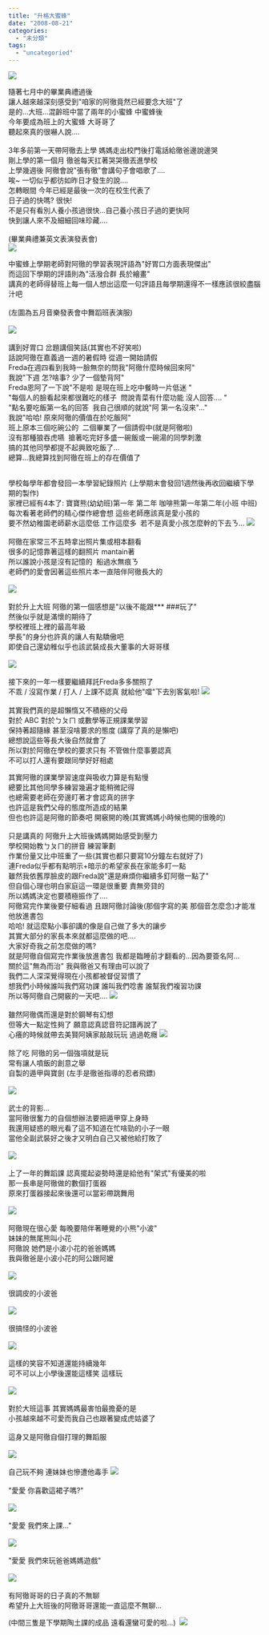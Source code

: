 ```yaml
---
title: "升格大蜜蜂"
date: "2008-08-21"
categories: 
  - "未分類"
tags: 
  - "uncategoried"
---
```


![](images/2736573735_75f0d4e9ae.jpg)

隨著七月中的畢業典禮過後  
讓人越來越深刻感受到"咱家的阿徹竟然已經要念大班"了  
是的...大班...混齡班中當了兩年的小蜜蜂 中蜜蜂後    
今年要成為班上的大蜜蜂 大哥哥了  
聽起來真的很嚇人說....  
   
3年多前第一天帶阿徹去上學 媽媽走出校門後打電話給徹爸邊說邊哭  
剛上學的第一個月 徹爸每天扛著哭哭徹丟進學校  
上學幾週後 阿徹會說"張有徹"會講句子會唱歌了....  
唉~ 一切似乎都彷如昨日才發生的說....  
怎轉眼間 今年已經是最後一次的在校生代表了  
日子過的快嗎? 很快!  
不是只有看別人養小孩過很快...自己養小孩日子過的更快阿  
快到讓人來不及細細回味珍藏....  
   
(畢業典禮兼英文表演發表會)  
![](images/2736573735_75f0d4e9ae.jpg)

中蜜蜂上學期老師對阿徹的學習表現評語為"好胃口方面表現傑出"  
而這回下學期的評語則為"活潑合群 長於繪畫"  
講真的老師得替班上每一個人想出這麼一句評語且每學期還得不一樣應該很絞盡腦汁吧  
   
(左圖為五月音樂發表會中舞蹈班表演服)  
   
![](images/2736565565_0b079239d3.jpg)  
   
講到好胃口 岔題講個笑話(其實也不好笑啦)  
話說阿徹在嘉義過一週的暑假時 從週一開始請假  
Freda在週四看到我時一臉無奈的問我"阿徹什麼時候回來阿"  
我說"下週 怎?啥事? 少了一個墊背阿"  
Freda恩阿了一下說"不是啦 是現在班上吃中餐時一片低迷 "  
"每個人的臉看起來都很難吃的樣子  問說青菜有什麼功能 沒人回答.... "  
"點名要吃飯第一名的回答  我自己很順的就說"阿 第一名沒來"..."  
我說"哈哈! 原來阿徹的價值在於吃飯阿"  
班上原本三個吃碗公的  二個畢業了一個請假中(就是阿徹啦)  
沒有那種狼吞虎嚥  搶著吃完好多盛一碗飯或一碗湯的同學刺激  
搞的其他同學都提不起興致吃飯了...  
總算...我總算找到阿徹在班上的存在價值了  
   
  
學校每學年都會發回一本學習紀錄照片 (上學期末會發回1週然後再收回繼續下學期的製作)  
家裡已經有4本了: 寶寶熊(幼幼班)第一年 第二年 咖啡熊第一年第二年(小班 中班)  
每次看著老師們的精心傑作總會想 這些老師應該真是愛小孩的  
要不然幼稚園老師薪水這麼低 工作這麼多  若不是真愛小孩怎麼幹的下去ㄋ... ![](images/2737400356_50ace55426.jpg)  
   
阿徹在家常三不五時拿出照片集或相本翻看  
很多的記憶靠著這樣的翻照片 mantain著  
所以誰說小孩是沒有記憶的  船過水無痕ㄋ  
老師們的愛會因著這些照片本一直陪伴阿徹長大的  
   
![](images/2736565445_0841270d79.jpg)  
   
對於升上大班 阿徹的第一個感想是"以後不能跟\*\*\* ###玩了"  
然後似乎就是滿懷的期待了  
學校裡班上裡的最高年級   
學長"的身分也許真的讓人有點驕傲吧   
即使自己還幼稚似乎也該武裝成長大董事的大哥哥樣  
   
![](images/2737408798_03a1453e60.jpg)  
   
接下來的一年一樣要繼續拜託Freda多多關照了  
不乖 / 沒寫作業 / 打人 / 上課不認真 就給他"噹"下去別客氣啦! ![](images/2737408452_f5a97c8a02.jpg)  
   
其實我們真的是超懶惰又不積極的父母  
對於 ABC 對於ㄅㄆㄇ 或數學等正規課業學習  
保持著超隨緣 甚至沒啥要求的態度 (講穿了真的是懶吧)  
總想說這些等長大後自然就會了  
所以對於阿徹在學校的要求只有 不管做什麼事要認真  
不可以打人還有要跟同學好好相處  
  
其實阿徹的課業學習速度與吸收力算是有點慢  
總要比其他同學多練習幾遍才能稍微記得  
也總需要老師在旁邊盯著才會認真的拼字  
也許這是我們父母的態度所造成的結果  
但也也許這是阿徹的節奏吧 開竅開的晚(其實媽媽小時候也開的很晚的)    
   
只是講真的 阿徹升上大班後媽媽開始感受到壓力  
學校開始教ㄅㄆㄇ的拼音 練習筆劃  
作業份量又比中班重了一些(其實也都只要寫10分鐘左右就好了)  
連Freda似乎都有點明示+暗示的希望家長在家能多盯一點  
雖然我依舊厚臉皮的跟Freda說"還是麻煩你繼續多釘阿徹一點了"  
但自個心理也明白家庭這一環是很重要 責無旁貸的  
所以媽媽決定也要積極振作了....  
阿徹寫完作業後要仔細看過 且跟阿徹討論後(那個字寫的美 那個音怎麼念)才能准他放進書包  
哈哈! 就這麼點小事卻講的像是自己做了多大的讓步  
其實大部分的家長本來就都這麼做的吧....  
大家好奇我之前怎麼做的嗎?  
就是阿徹自個寫完作業後放進書包 我都是臨睡前才翻看的...因為要簽名阿...  
關於這"無為而治" 我與徹爸又有理由可以說了  
我們二人深深覺得現在小孩都被督促習慣了  
想我們小時候誰叫我們寫功課 誰叫我們唸書 誰幫我們複習功課  
所以等阿徹自己開竅的一天吧.... ![](images/2736576039_f1ebbb6feb.jpg)  
   
雖然阿徹偶而還是對於鋼琴有幻想  
但等大一點定性夠了 願意認真認音符記譜再說了  
心癢的時候就帶去美賢阿姨家敲敲玩玩 過過乾癮 ![](images/2736572833_bb671e835d.jpg)  
   
除了吃 阿徹的另一個強項就是玩  
常有讓人噴飯的創意之舉  
自製的遁甲與寶劍 (左手是徹爸指導的忍者飛鏢)  
   
![](images/2772453533_c14ca94ac5.jpg)  
    
武士的背影...  
當阿徹很奮力的自個想辦法要把遁甲穿上身時  
我還用疑惑的眼光看了這不知道在忙啥勁的小子一眼  
當他全副武裝好之後才又明白自己又被他給打敗了  
   
![](images/2772453297_7ff9d89813.jpg)  
   
上了一年的舞蹈課 認真擺起姿勢時還是給他有"架式"有優美的啦  
那一長串是阿徹做的數個打蛋器  
原來打蛋器接起來後還可以當彩帶跳舞用  
   
![](images/2773301666_eeaca8a3bf.jpg)  
   
阿徹現在很心愛 每晚要陪伴著睡覺的小熊"小波"   
妹妹的無尾熊叫小花  
阿徹說 她們是小波小花的爸爸媽媽  
我與徹爸是小波小花的阿公跟阿嬤  
   
![](images/2657957728_0688e4b893.jpg)  
   
很調皮的小波爸  
   
![](images/2657957240_2a05b3d1a6.jpg)  
   
很搞怪的小波爸  
   
![](images/2657957158_3408216eb4.jpg)  
   
這樣的笑容不知道還能持續幾年  
可不可以上小學後還能這樣笑 這樣玩  
   
![](images/2657956926_8baa3b8fd3.jpg)  
   
對於大班這事 其實媽媽最害怕最擔憂的是  
小孩越來越不可愛而我自己也跟著變成虎姑婆了  
   
這身又是阿徹自個打理的舞蹈服  
   
![](images/2657955232_6230545e40.jpg)  
   
自己玩不夠 連妹妹也慘遭他毒手 ![](images/2657955992_4bfd16b561.jpg)  
   
"愛愛 你喜歡這裙子嗎?"  
   
![](images/2657955638_ec9d49f415.jpg)  
   
"愛愛 我們來上課..."  
   
![](images/2657955138_1c9c2f587c.jpg)  
   
"愛愛 我們來玩爸爸媽媽遊戲"  
   
![](images/2657954282_4d66aa5016.jpg)  
   
有阿徹哥哥的日子真的不無聊  
希望升上大班後的阿徹哥哥還能一直這麼不無聊...  
  
(中間三隻是下學期陶土課的成品 遠看還蠻可愛的啦...)  ![](http://farm4.static.flickr.com/3016/2657131053_a0408ac2a6.jpg?v=0)
